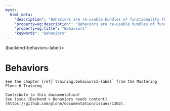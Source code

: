 ```yaml
---
myst:
  html_meta:
    "description": "Behaviors are re-usable bundles of functionality that can be enabled or disabled on a per-content type basis."
    "property=og:description": "Behaviors are re-usable bundles of functionality that can be enabled or disabled on a per-content type basis."
    "property=og:title": "Behaviors"
    "keywords": "Behaviors"
---
```


(backend-behaviors-label)=

# Behaviors


```{seealso}
See the chapter {ref}`training:behaviors1-label` from the Mastering Plone 6 Training.
```

```{todo}
Contribute to this documentation!
See issue [Backend > Behaviors needs content](https://github.com/plone/documentation/issues/1302).
```